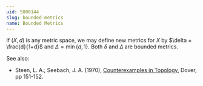 ```yaml
---
uid: S000144
slug: bounded-metrics
name: Bounded Metrics
---
```

If $(X,d)$ is any metric space, we may define new metrics for $X$ by $\delta = \frac{d}{1+d}$ and $\Delta = \min\{d, 1\}$. Both $\delta$ and $\Delta$ are bounded metrics.

See also:

* Steen, L. A.; Seebach, J. A. (1970), [Counterexamples in Topology](http://books.google.com/books/about/Counterexamples_in_Topology.html?id=DkEuGkOtSrUC), Dover, pp 151-152.

